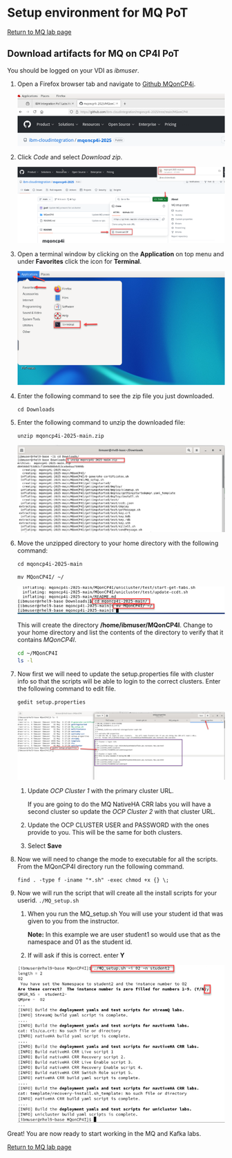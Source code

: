 # Setup environment for MQ PoT

[Return to MQ lab page](../../index.md)

<a name="download"></a>	
## Download artifacts for MQ on CP4I PoT

You should be logged on your VDI as *ibmuser*. 

1. Open a Firefox browser tab and navigate to [Github MQonCP4i](https://github.com/ibm-cloudintegration/mqoncp4i-2025).

	![](./images/image108.png)
	
1. Click *Code* and select *Download zip*.

	![](./images/image109.png)
	
1. Open a terminal window by clicking on the **Application** on top menu and under **Favorites** click the icon for **Terminal**.

	![](./images/setup1.png)
	
1. Enter the following command to see the zip file you just downloaded.

	```
	cd Downloads
	```
	
1. Enter the following command to unzip the downloaded file:

	```
	unzip mqoncp4i-2025-main.zip
	```
	
	![](./images/image112a.png)
	
1. Move the unzipped directory to your home directory with the following command:
	
	```
	cd mqoncp4i-2025-main
	```
	
	```
	mv MQonCP4I/ ~/
	```
	
	![](./images/image113a.png) 
	
	This will create the directory **/home/ibmuser/MQonCP4I**.  Change to your home directory and list the contents of the directory to verify that it contains *MQonCP4I*. 
	
	```sh
	cd ~/MQonCP4I
	ls -l 
	```
1. Now first we will need to update the setup.properties file with cluster info so that the scripts will be able to login to the correct clusters. 
Enter the following command to edit file.

	```
	gedit setup.properties
	```

	![](./images/setup-mq114c.png)

	1. Update *OCP Cluster 1* with the primary cluster URL.  
	
		If you are going to do the MQ NativeHA CRR labs you will have a second cluster so update the *OCP Cluster 2* with that cluster URL.     

	1. 	Update the OCP CLUSTER USER and PASSWORD with the ones provide to you.  This will be the same for both clusters. 

	1. Select **Save**   

1. Now we will need to change the mode to executable for all the scripts.  From the MQonCP4I directory run the following command.

	```
	find . -type f -iname "*.sh" -exec chmod +x {} \;
	```

1. Now we will run the script that will create all the install scripts for your userid. ```./MQ_setup.sh```  

	1. 	When you run the MQ_setup.sh You will use your student id that was given to you from the instructor.

		**Note:** In this example we are user student1 so would use that as the namespace and 01 as the student id.
	1. If will ask if this is correct.  enter **Y**

	![](./images/image114c.png)
	
Great! You are now ready to start working in the MQ and Kafka labs. 

[Return to MQ lab page](../../index.md)